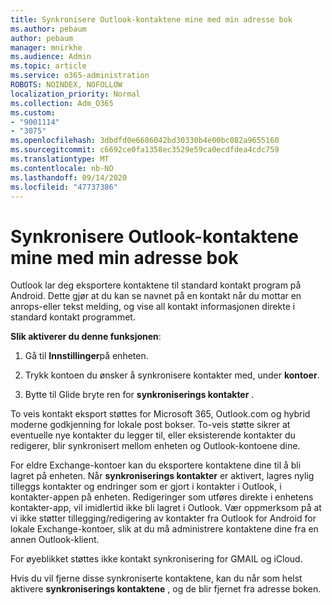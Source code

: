 ```yaml
---
title: Synkronisere Outlook-kontaktene mine med min adresse bok
ms.author: pebaum
author: pebaum
manager: mnirkhe
ms.audience: Admin
ms.topic: article
ms.service: o365-administration
ROBOTS: NOINDEX, NOFOLLOW
localization_priority: Normal
ms.collection: Adm_O365
ms.custom:
- "9001114"
- "3075"
ms.openlocfilehash: 3dbdfd0e6686042bd30330b4e00bc082a9655160
ms.sourcegitcommit: c6692ce0fa1358ec3529e59ca0ecdfdea4cdc759
ms.translationtype: MT
ms.contentlocale: nb-NO
ms.lasthandoff: 09/14/2020
ms.locfileid: "47737386"
---
```

# <a name="sync-my-outlook-contacts-to-my-address-book"></a>Synkronisere Outlook-kontaktene mine med min adresse bok

Outlook lar deg eksportere kontaktene til standard kontakt program på Android. Dette gjør at du kan se navnet på en kontakt når du mottar en anrops-eller tekst melding, og vise all kontakt informasjonen direkte i standard kontakt programmet.
 
**Slik aktiverer du denne funksjonen**:
 
1. Gå til **Innstillinger**på enheten.

2. Trykk kontoen du ønsker å synkronisere kontakter med, under **kontoer**.

3. Bytte til Glide bryte ren for **synkroniserings kontakter** .
 
To veis kontakt eksport støttes for Microsoft 365, Outlook.com og hybrid moderne godkjenning for lokale post bokser. To-veis støtte sikrer at eventuelle nye kontakter du legger til, eller eksisterende kontakter du redigerer, blir synkronisert mellom enheten og Outlook-kontoene dine.
 
For eldre Exchange-kontoer kan du eksportere kontaktene dine til å bli lagret på enheten. Når **synkroniserings kontakter** er aktivert, lagres nylig tilleggs kontakter og endringer som er gjort i kontakter i Outlook, i kontakter-appen på enheten. Redigeringer som utføres direkte i enhetens kontakter-app, vil imidlertid ikke bli lagret i Outlook. Vær oppmerksom på at vi ikke støtter tillegging/redigering av kontakter fra Outlook for Android for lokale Exchange-kontoer, slik at du må administrere kontaktene dine fra en annen Outlook-klient.
 
For øyeblikket støttes ikke kontakt synkronisering for GMAIL og iCloud.
 
Hvis du vil fjerne disse synkroniserte kontaktene, kan du når som helst aktivere **synkroniserings kontaktene** , og de blir fjernet fra adresse boken.
